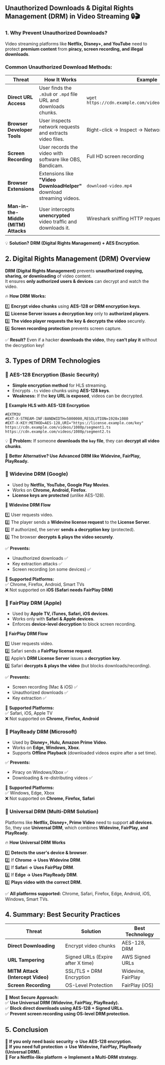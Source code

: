 ## **Unauthorized Downloads & Digital Rights Management (DRM) in Video Streaming** 🔒🎬  

### **1. Why Prevent Unauthorized Downloads?**
Video streaming platforms like **Netflix, Disney+, and YouTube** need to protect **premium content** from **piracy, screen recording, and illegal downloads**.

### **Common Unauthorized Download Methods:**
| **Threat** | **How It Works** | **Example** |
|------------|-----------------|-------------|
| **Direct URL Access** | User finds the `.m3u8` or `.mpd` file URL and downloads chunks. | `wget https://cdn.example.com/videos/1080p/master.m3u8` |
| **Browser Developer Tools** | User inspects network requests and extracts video files. | Right-click → Inspect → Network Tab |
| **Screen Recording** | User records the video with software like OBS, Bandicam. | Full HD screen recording |
| **Browser Extensions** | Extensions like **"Video DownloadHelper"** download streaming videos. | `download-video.mp4` |
| **Man-in-the-Middle (MITM) Attacks** | User intercepts **unencrypted** video traffic and downloads it. | Wireshark sniffing HTTP requests |

💡 **Solution?** **DRM (Digital Rights Management) + AES Encryption**.

## **2. Digital Rights Management (DRM) Overview**
**DRM (Digital Rights Management)** prevents **unauthorized copying, sharing, or downloading** of video content.  
It ensures **only authorized users & devices** can decrypt and watch the video.

🔥 **How DRM Works:**

1️⃣ **Encrypt video chunks** using **AES-128 or DRM encryption keys**.  
2️⃣ **License Server issues a decryption key** only to **authorized players**.  
3️⃣ **The video player requests the key & decrypts the video** securely.  
4️⃣ **Screen recording protection** prevents screen capture.  

✅ **Result?** Even if a hacker **downloads the video**, they **can’t play it** without the decryption key!


## **3. Types of DRM Technologies**
### **🔹 AES-128 Encryption (Basic Security)**
- **Simple encryption method** for HLS streaming.
- Encrypts `.ts` video chunks using **AES-128 keys**.
- **Weakness:** If the **key URL is exposed**, videos can be decrypted.

**📌 Example HLS with AES-128 Encryption**
```plaintext
#EXTM3U
#EXT-X-STREAM-INF:BANDWIDTH=5000000,RESOLUTION=1920x1080
#EXT-X-KEY:METHOD=AES-128,URI="https://license.example.com/key"
https://cdn.example.com/videos/1080p/segment1.ts
https://cdn.example.com/videos/1080p/segment2.ts
```

💡 **🔴 Problem:** If someone **downloads the `key` file**, they can **decrypt all video chunks**.

🔐 **Better Alternative? Use Advanced DRM like Widevine, FairPlay, PlayReady.**

### **🔹 Widevine DRM (Google)**
- Used by **Netflix, YouTube, Google Play Movies**.
- Works on **Chrome, Android, Firefox**.
- **License keys are protected** (unlike AES-128).

**📌 Widevine DRM Flow**

1️⃣ User requests video.  
2️⃣ The player sends a **Widevine license request** to the **License Server**.  
3️⃣ If authorized, the server **sends a decryption key** (protected).  
4️⃣ The browser **decrypts & plays the video securely**.  

✅ **Prevents:**  
- Unauthorized downloads ✅  
- Key extraction attacks ✅  
- Screen recording (on some devices) ✅  

🔹 **Supported Platforms:**  
✅ Chrome, Firefox, Android, Smart TVs  
❌ Not supported on **iOS (Safari needs FairPlay DRM)**  

### **🔹 FairPlay DRM (Apple)**
- Used by **Apple TV, iTunes, Safari, iOS devices**.
- Works only with **Safari & Apple devices**.
- Enforces **device-level decryption** to block screen recording.

**📌 FairPlay DRM Flow**

1️⃣ User requests video.  
2️⃣ Safari sends a **FairPlay license request**.  
3️⃣ Apple’s **DRM License Server** issues a **decryption key**.  
4️⃣ Safari **decrypts & plays the video** (but blocks downloads/recording).  

✅ **Prevents:**  
- Screen recording (Mac & iOS) ✅  
- Unauthorized downloads ✅  
- Key extraction ✅  

🔹 **Supported Platforms:**  
✅ Safari, iOS, Apple TV  
❌ Not supported on **Chrome, Firefox, Android**  

### **🔹 PlayReady DRM (Microsoft)**
- Used by **Disney+, Hulu, Amazon Prime Video**.
- Works on **Edge, Windows, Xbox**.
- Supports **Offline Playback** (downloaded videos expire after a set time).

✅ **Prevents:**  
- Piracy on Windows/Xbox ✅  
- Downloading & re-distributing videos ✅  

🔹 **Supported Platforms:**  
✅ Windows, Edge, Xbox  
❌ Not supported on **Chrome, Firefox, Safari**  

### **🔹 Universal DRM (Multi-DRM Solution)**
Platforms like **Netflix, Disney+, Prime Video** need to support **all devices**.  
So, they use **Universal DRM**, which combines **Widevine, FairPlay, and PlayReady**.

🔥 **How Universal DRM Works**

1️⃣ **Detects the user's device & browser**.  
2️⃣ If **Chrome → Uses Widevine DRM**.  
3️⃣ If **Safari → Uses FairPlay DRM**.  
4️⃣ If **Edge → Uses PlayReady DRM**.  
5️⃣ **Plays video with the correct DRM.**  

✅ **All platforms supported:** Chrome, Safari, Firefox, Edge, Android, iOS, Windows, Smart TVs.  

## **4. Summary: Best Security Practices**
| **Threat** | **Solution** | **Best Technology** |
|------------|-------------|------------------|
| **Direct Downloading** | Encrypt video chunks | AES-128, DRM |
| **URL Tampering** | Signed URLs (Expire after X time) | AWS Signed URLs |
| **MITM Attack (Intercept Video)** | SSL/TLS + DRM Encryption | Widevine, FairPlay |
| **Screen Recording** | OS-Level Protection | FairPlay (iOS) |

🚀 **Most Secure Approach:**  
✅ **Use Universal DRM (Widevine, FairPlay, PlayReady).**  
✅ **Block direct downloads using AES-128 + Signed URLs.**  
✅ **Prevent screen recording using OS-level DRM protection.**  

## **5. Conclusion**
🔹 **If you only need basic security → Use AES-128 encryption.**  
🔹 **If you need full protection → Use Widevine, FairPlay, PlayReady (Universal DRM).**  
🔹 **For a Netflix-like platform → Implement a Multi-DRM strategy.**  
